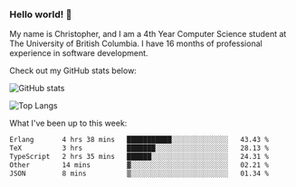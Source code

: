 ### Hello world! 👋
My name is Christopher, and I am a 4th Year Computer Science student at The University of British Columbia. I have 16 months of professional experience in software development.


Check out my GitHub stats below: 

![GitHub stats](https://github-readme-stats-chrishadrian.vercel.app/api?username=chrishadrian&hide=contribs,issues&count_private=true&show_icons=true&theme=tokyonight)

![Top Langs](https://github-readme-stats-chrishadrian.vercel.app/api/top-langs/?username=chrishadrian&exclude_repo=prodify,cpsc221&layout=compact&theme=tokyonight&langs_count=4)

What I've been up to this week:
<!--START_SECTION:waka-->

```txt
Erlang       4 hrs 38 mins   ███████████░░░░░░░░░░░░░░   43.43 %
TeX          3 hrs           ███████░░░░░░░░░░░░░░░░░░   28.13 %
TypeScript   2 hrs 35 mins   ██████░░░░░░░░░░░░░░░░░░░   24.31 %
Other        14 mins         ▓░░░░░░░░░░░░░░░░░░░░░░░░   02.21 %
JSON         8 mins          ▒░░░░░░░░░░░░░░░░░░░░░░░░   01.34 %
```

<!--END_SECTION:waka-->
<!-- [![willianrod's wakatime stats](https://github-readme-stats.vercel.app/api/wakatime?username=chrishadrian)](https://github.com/anuraghazra/github-readme-stats) -->

<!--
- 🔭 I’m currently working on ...
- 🌱 I’m currently learning ...
- 👯 I’m looking to collaborate on ...
- 🤔 I’m looking for help with ...
- 💬 Ask me about ...
- 📫 How to reach me: ...
- 😄 Pronouns: ...
- ⚡ Fun fact: ...
-->
